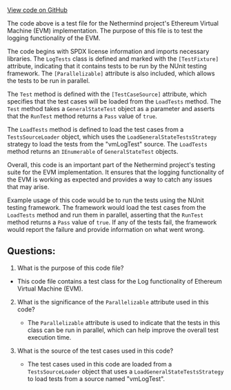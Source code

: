 [View code on GitHub](https://github.com/NethermindEth/nethermind/src/Nethermind/Ethereum.VM.Test/LogTests.cs)

The code above is a test file for the Nethermind project's Ethereum Virtual Machine (EVM) implementation. The purpose of this file is to test the logging functionality of the EVM. 

The code begins with SPDX license information and imports necessary libraries. The `LogTests` class is defined and marked with the `[TestFixture]` attribute, indicating that it contains tests to be run by the NUnit testing framework. The `[Parallelizable]` attribute is also included, which allows the tests to be run in parallel. 

The `Test` method is defined with the `[TestCaseSource]` attribute, which specifies that the test cases will be loaded from the `LoadTests` method. The `Test` method takes a `GeneralStateTest` object as a parameter and asserts that the `RunTest` method returns a `Pass` value of `true`. 

The `LoadTests` method is defined to load the test cases from a `TestsSourceLoader` object, which uses the `LoadGeneralStateTestsStrategy` strategy to load the tests from the "vmLogTest" source. The `LoadTests` method returns an `IEnumerable` of `GeneralStateTest` objects. 

Overall, this code is an important part of the Nethermind project's testing suite for the EVM implementation. It ensures that the logging functionality of the EVM is working as expected and provides a way to catch any issues that may arise. 

Example usage of this code would be to run the tests using the NUnit testing framework. The framework would load the test cases from the `LoadTests` method and run them in parallel, asserting that the `RunTest` method returns a `Pass` value of `true`. If any of the tests fail, the framework would report the failure and provide information on what went wrong.
## Questions: 
 1. What is the purpose of this code file?
   - This code file contains a test class for the Log functionality of Ethereum Virtual Machine (EVM).

2. What is the significance of the `Parallelizable` attribute used in this code?
   - The `Parallelizable` attribute is used to indicate that the tests in this class can be run in parallel, which can help improve the overall test execution time.

3. What is the source of the test cases used in this code?
   - The test cases used in this code are loaded from a `TestsSourceLoader` object that uses a `LoadGeneralStateTestsStrategy` to load tests from a source named "vmLogTest".